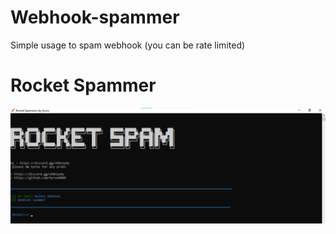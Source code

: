 # Webhook-spammer
Simple usage to spam webhook (you can be rate limited)
# Rocket Spammer
![Screenshot](unknown.png)
